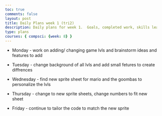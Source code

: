 ```yaml
---
toc: true
comments: false
layout: post
title: Daily Plans week 1 (tri2)
description: Daily plans for week 1.  Goals, completed work, skills learned
type: plans
courses: { compsci: {week: 8} }
---
```



- Monday - work on adding/ changing game lvls and brainstorm ideas and features to add

- Tuesday - change background of all lvls and add small fetures to create diffrences

- Wednesday - find new sprite sheet for mario and the goombas to personalize the lvls

- Thursday - change to new sprite sheets, change numbers to fit new sheet

- Friday - continue to tailor the code to match the new sprite

